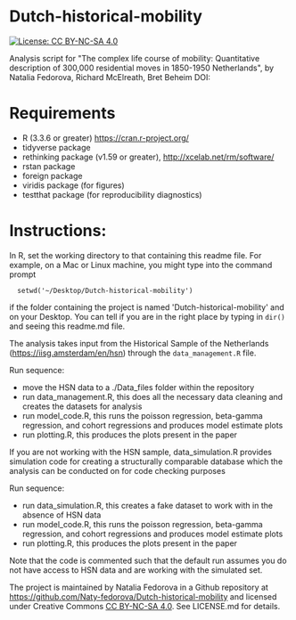 Dutch-historical-mobility
============

[![License: CC BY-NC-SA 4.0](https://licensebuttons.net/l/by-nc-sa/4.0/80x15.png)](https://creativecommons.org/licenses/by-nc-sa/4.0/)

Analysis script for "The complex life course of mobility: Quantitative description of 300,000 residential moves in 1850-1950 Netherlands", by Natalia Fedorova, Richard McElreath, Bret Beheim
DOI: 

# Requirements

- R (3.3.6 or greater) https://cran.r-project.org/
- tidyverse package
- rethinking package (v1.59 or greater), http://xcelab.net/rm/software/
- rstan package
- foreign package
- viridis package (for figures)
- testthat package (for reproducibility diagnostics)

# Instructions:

In R, set the working directory to that containing this readme file. For example, on a Mac or Linux machine, you might type into the command prompt

```
  setwd('~/Desktop/Dutch-historical-mobility')
```

if the folder containing the project is named 'Dutch-historical-mobility' and on your Desktop. You can tell if you are in the right place by typing in `dir()` and seeing this readme.md file.

The analysis takes input from the Historical Sample of the Netherlands (https://iisg.amsterdam/en/hsn) through the `data_management.R` file.

Run sequence:
- move the HSN data to a ./Data_files folder within the repository
- run data_management.R, this does all the necessary data cleaning and creates the datasets for analysis
- run model_code.R, this runs the poisson regression, beta-gamma regression, and cohort regressions and produces model estimate plots
- run plotting.R, this produces the plots present in the paper

If you are not working with the HSN sample, data_simulation.R provides simulation code for creating a structurally comparable database which the analysis can be conducted on for code checking purposes

Run sequence:
- run data_simulation.R, this creates a fake dataset to work with in the absence of HSN data
- run model_code.R, this runs the poisson regression, beta-gamma regression, and cohort regressions and produces model estimate plots
- run plotting.R, this produces the plots present in the paper

Note that the code is commented such that the default run assumes you do not have access to HSN data and are working with the simulated set.

The project is maintained by Natalia Fedorova in a Github repository at https://github.com/Naty-fedorova/Dutch-historical-mobility and licensed under Creative Commons [CC BY-NC-SA 4.0](https://creativecommons.org/licenses/by-nc-sa/4.0/). See LICENSE.md for details.
